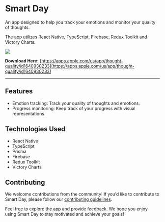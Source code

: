 # Smart Day

An app designed to help you track your emotions and monitor your quality of thoughts.

The app utilizes React Native, TypeScript, Firebase, Redux Toolkit and Victory Charts.

[![](https://i.ibb.co/qyS5gcS/Screenshot-2023-07-02-at-2-27-58-PM.png)](https://ozansozuoz.com/)

**Download Here:** [https://apps.apple.com/us/app/thought-quality/id1640930233](https://apps.apple.com/us/app/thought-quality/id1640930233)

---

## Features

- Emotion tracking: Track your quality of thoughts and emotions.
- Progress monitoring: Keep track of your progress with visual representations.

## Technologies Used

- React Native
- TypeScript
- Prisma
- Firebase
- Redux Toolkit
- Victory Charts

## Contributing

We welcome contributions from the community! If you'd like to contribute to Smart Day, please follow our [contributing guidelines](CONTRIBUTING.md).

Feel free to explore the app and provide feedback. We hope you enjoy using Smart Day to stay motivated and achieve your goals!


